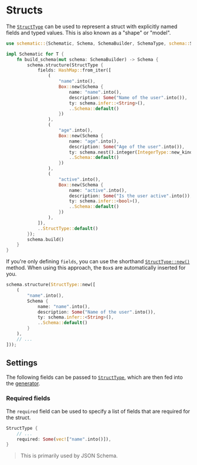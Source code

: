 # Structs

The [`StructType`][struct] can be used to represent a struct with explicitly named fields and typed
values. This is also known as a "shape" or "model".

```rust
use schematic::{Schematic, Schema, SchemaBuilder, SchemaType, schema::StructType};

impl Schematic for T {
	fn build_schema(mut schema: SchemaBuilder) -> Schema {
		schema.structure(StructType {
			fields: HashMap::from_iter([
				(
					"name".into(),
					Box::new(Schema {
						name: "name".into(),
						description: Some("Name of the user".into()),
						ty: schema.infer::<String>(),
						..Schema::default()
					})
				),
				(
					"age".into(),
					Box::new(Schema {
						name: "age".into(),
						description: Some("Age of the user".into()),
						ty: schema.nest().integer(IntegerType::new_kind(IntegerKind::U16)),
						..Schema::default()
					})
				),
				(
					"active".into(),
					Box::new(Schema {
						name: "active".into(),
						description: Some("Is the user active".into()),
						ty: schema.infer::<bool>(),
						..Schema::default()
					})
				),
			]),
			..StructType::default()
		});
		schema.build()
	}
}
```

If you're only defining `fields`, you can use the shorthand
[`StructType::new()`](https://docs.rs/schematic/latest/schematic/struct.StructType.html#method.new)
method. When using this approach, the `Box`s are automatically inserted for you.

```rust
schema.structure(StructType::new([
	(
		"name".into(),
		Schema {
			name: "name".into(),
			description: Some("Name of the user".into()),
			ty: schema.infer::<String>(),
			..Schema::default()
		}
	),
	// ...
]));
```

## Settings

The following fields can be passed to [`StructType`][struct], which are then fed into the
[generator](./generator/index.md).

### Required fields

The `required` field can be used to specify a list of fields that are required for the struct.

```rust
StructType {
	// ...
	required: Some(vec!["name".into()]),
}
```

> This is primarily used by JSON Schema.

[struct]: https://docs.rs/schematic/latest/schematic/schema/struct.StructType.html
